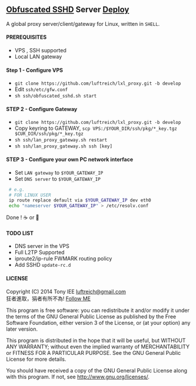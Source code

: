 ## [Obfuscated SSHD](https://github.com/brl/obfuscated-openssh) Server [Deploy](http://bullshitlie.blogspot.hk/2012/04/ultimate.html)
A global proxy server/client/gateway for Linux, written in `SHELL`.

#### PREREQUISITES
* VPS , SSH supported
* Local LAN gateway

#### Step 1 - Configure VPS
* `git clone https://github.com/luftreich/lxl_proxy.git -b develop`
* Edit `ssh/etc/gfw.conf`
* `sh ssh/obfuscated_sshd.sh start`

#### STEP 2 - Configure Gateway
* `git clone https://github.com/luftreich/lxl_proxy.git -b develop`
* Copy keyring to GATEWAY, `scp VPS:/$YOUR_DIR/ssh/pkg/*_key.tgz $CUR_DIR/ssh/pkg/*_key.tgz`
* `sh ssh/lan_proxy_gateway.sh restart`
* `sh ssh/lan_proxy_gateway.sh ssh [key]`

#### STEP 3 - Configure your own PC network interface
* Set `LAN gateway` to `$YOUR_GATEWAY_IP`
* Set `DNS server`  to `$YOUR_GATEWAY_IP`
```bash
 # e.g.  
 # FOR LINUX USER
 ip route replace default via $YOUR_GATEWAY_IP dev eth0
 echo "nameserver $YOUR_GATEWAY_IP" > /etc/resolv.conf
```
Done ! :coffee: or :beer:

#### TODO LIST
* DNS server in the VPS 
* Full L2TP Supported
* iproute2/ip-rule FWMARK routing policy
* Add SSHD `update-rc.d`


#### LICENSE
Copyright (C) 2014 Tony lEE  <luftreich@gmail.com>  
狂者進取，狷者有所不為! [Follow ME](https://twitter.com/Luftreich)

This program is free software: you can redistribute it and/or modify
it under the terms of the GNU General Public License as published by
the Free Software Foundation, either version 3 of the License, or
(at your option) any later version.

This program is distributed in the hope that it will be useful,
but WITHOUT ANY WARRANTY; without even the implied warranty of
MERCHANTABILITY or FITNESS FOR A PARTICULAR PURPOSE.  See the
GNU General Public License for more details.

You should have received a copy of the GNU General Public License
along with this program. If not, see <http://www.gnu.org/licenses/>.
